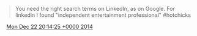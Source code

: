 > You need the right search terms on LinkedIn, as on Google\. For linkedin I found "independent entertainment professional" \#hotchicks

<img src="../../media/tweet.ico" width="12" /> [Mon Dec 22 20:14:25 +0000 2014](https://twitter.com/DromerDenker/status/547123011959390208)